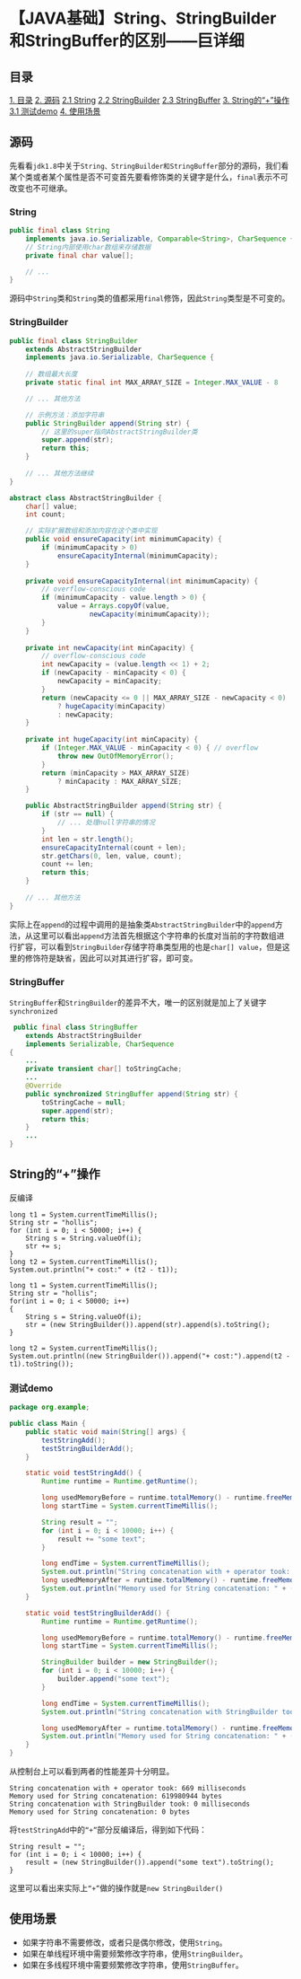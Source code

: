 # 【JAVA基础】String、StringBuilder和StringBuffer的区别——巨详细

## 目录
[1. 目录](#目录)
[2. 源码](#源码)
    [2.1 String](#string)
    [2.2 StringBuilder](#stringbuilder)
    [2.3 StringBuffer](#stringbuffer)
[3. String的“+”操作](#string的操作)
    [3.1 测试demo](#测试demo)
[4. 使用场景](#使用场景)



## 源码

先看看`jdk1.8`中关于`String、StringBuilder和StringBuffer`部分的源码，我们看某个类或者某个属性是否不可变首先要看修饰类的关键字是什么，`final`表示不可改变也不可继承。

### String

```java
public final class String
    implements java.io.Serializable, Comparable<String>, CharSequence {
    // String内部使用char数组来存储数据
    private final char value[];

    // ...
}
```

源码中`String`类和`String`类的值都采用`final`修饰，因此`String`类型是不可变的。

### StringBuilder

```java
public final class StringBuilder
    extends AbstractStringBuilder
    implements java.io.Serializable, CharSequence {
    
    // 数组最大长度
    private static final int MAX_ARRAY_SIZE = Integer.MAX_VALUE - 8

    // ... 其他方法

    // 示例方法：添加字符串
    public StringBuilder append(String str) {
        // 这里的super指向AbstractStringBuilder类
        super.append(str);
        return this;
    }
    
    // ... 其他方法继续
}

abstract class AbstractStringBuilder {
    char[] value;
    int count;

    // 实际扩展数组和添加内容在这个类中实现
    public void ensureCapacity(int minimumCapacity) {
        if (minimumCapacity > 0)
            ensureCapacityInternal(minimumCapacity);
    }
    
    private void ensureCapacityInternal(int minimumCapacity) {
        // overflow-conscious code
        if (minimumCapacity - value.length > 0) {
            value = Arrays.copyOf(value,
                    newCapacity(minimumCapacity));
        }
    }
    
    private int newCapacity(int minCapacity) {
        // overflow-conscious code
        int newCapacity = (value.length << 1) + 2;
        if (newCapacity - minCapacity < 0) {
            newCapacity = minCapacity;
        }
        return (newCapacity <= 0 || MAX_ARRAY_SIZE - newCapacity < 0)
            ? hugeCapacity(minCapacity)
            : newCapacity;
    }
    
    private int hugeCapacity(int minCapacity) {
        if (Integer.MAX_VALUE - minCapacity < 0) { // overflow
            throw new OutOfMemoryError();
        }
        return (minCapacity > MAX_ARRAY_SIZE)
            ? minCapacity : MAX_ARRAY_SIZE;
    }

    public AbstractStringBuilder append(String str) {
        if (str == null) {
            // ... 处理null字符串的情况
        }
        int len = str.length();
        ensureCapacityInternal(count + len);
        str.getChars(0, len, value, count);
        count += len;
        return this;
    }
    
    // ... 其他方法
}
```

实际上在`append`的过程中调用的是抽象类`AbstractStringBuilder`中的`append`方法，从这里可以看出`append`方法首先根据这个字符串的长度对当前的字符数组进行扩容，可以看到`StringBuilder`存储字符串类型用的也是`char[] value`，但是这里的修饰符是缺省，因此可以对其进行扩容，即可变。

### StringBuffer

`StringBuffer`和`StringBuilder`的差异不大，唯一的区别就是加上了关键字`synchronized`

```java
 public final class StringBuffer
    extends AbstractStringBuilder
    implements Serializable, CharSequence
{
    ...
    private transient char[] toStringCache;
    ...
    @Override
    public synchronized StringBuffer append(String str) {
        toStringCache = null;
        super.append(str);
        return this;
    }
    ...
}
```

## String的“+”操作

反编译

```
long t1 = System.currentTimeMillis();
String str = "hollis";
for (int i = 0; i < 50000; i++) {
    String s = String.valueOf(i);
    str += s;
}
long t2 = System.currentTimeMillis();
System.out.println("+ cost:" + (t2 - t1));
```

```
long t1 = System.currentTimeMillis();
String str = "hollis";
for(int i = 0; i < 50000; i++)
{
    String s = String.valueOf(i);
    str = (new StringBuilder()).append(str).append(s).toString();
}

long t2 = System.currentTimeMillis();
System.out.println((new StringBuilder()).append("+ cost:").append(t2 - t1).toString());
```

### 测试demo

```java
package org.example;

public class Main {
    public static void main(String[] args) {
        testStringAdd();
        testStringBuilderAdd();
    }

    static void testStringAdd() {
        Runtime runtime = Runtime.getRuntime();

        long usedMemoryBefore = runtime.totalMemory() - runtime.freeMemory();
        long startTime = System.currentTimeMillis();

        String result = "";
        for (int i = 0; i < 10000; i++) {
            result += "some text";
        }

        long endTime = System.currentTimeMillis();
        System.out.println("String concatenation with + operator took: " + (endTime - startTime) + " milliseconds");
        long usedMemoryAfter = runtime.totalMemory() - runtime.freeMemory();
        System.out.println("Memory used for String concatenation: " + (usedMemoryAfter - usedMemoryBefore) + " bytes");
    }

    static void testStringBuilderAdd() {
        Runtime runtime = Runtime.getRuntime();

        long usedMemoryBefore = runtime.totalMemory() - runtime.freeMemory();
        long startTime = System.currentTimeMillis();

        StringBuilder builder = new StringBuilder();
        for (int i = 0; i < 10000; i++) {
            builder.append("some text");
        }

        long endTime = System.currentTimeMillis();
        System.out.println("String concatenation with StringBuilder took: " + (endTime - startTime) + " milliseconds");

        long usedMemoryAfter = runtime.totalMemory() - runtime.freeMemory();
        System.out.println("Memory used for String concatenation: " + (usedMemoryAfter - usedMemoryBefore) + " bytes");
    }
}
```

从控制台上可以看到两者的性能差异十分明显。

```
String concatenation with + operator took: 669 milliseconds
Memory used for String concatenation: 619980944 bytes
String concatenation with StringBuilder took: 0 milliseconds
Memory used for String concatenation: 0 bytes
```

将`testStringAdd`中的`“+”`部分反编译后，得到如下代码：

```
String result = "";
for (int i = 0; i < 10000; i++) {
    result = (new StringBuilder()).append("some text").toString();
}
```

这里可以看出来实际上`“+”`做的操作就是`new StringBuilder()`

## 使用场景

- 如果字符串不需要修改，或者只是偶尔修改，使用`String`。
- 如果在单线程环境中需要频繁修改字符串，使用`StringBuilder`。
- 如果在多线程环境中需要频繁修改字符串，使用`StringBuffer`。